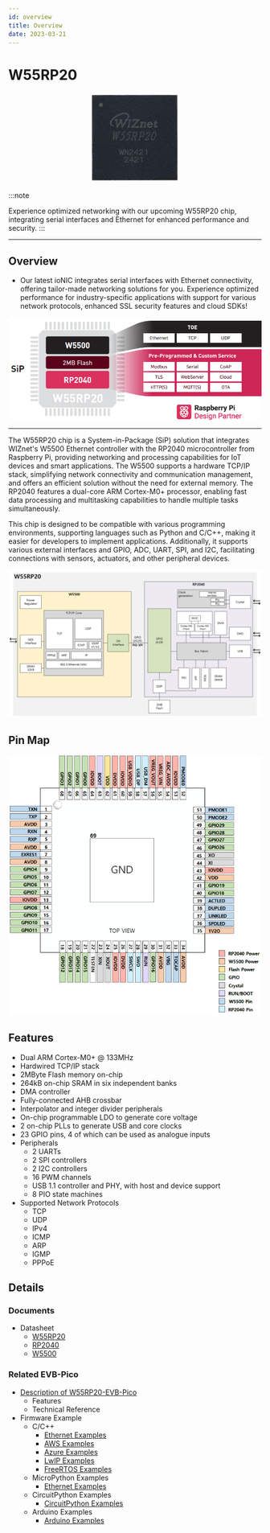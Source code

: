 ```yaml
---
id: overview
title: Overview
date: 2023-03-21
---
```




# W55RP20

<p align="center">
  <img src="/img/products/w55rp20/W55RP20_Chip.jpg" />
</p>

<!-- ![](/img/products/w55rp20/W55RP20_Chip.jpg) -->

:::note

Experience optimized networking with our upcoming W55RP20 chip, integrating serial interfaces and Ethernet for enhanced performance and security.
:::

----

## Overview

- Our latest ioNIC integrates serial interfaces with Ethernet connectivity, offering tailor-made networking solutions for you. Experience optimized performance for industry-specific applications with support for various network protocols, enhanced SSL security features and cloud SDKs! 

![](/img/products/w55rp20/w55rp20_overview.png)

----

The W55RP20 chip is a System-in-Package (SiP) solution that integrates WIZnet's W5500 Ethernet controller with the RP2040 microcontroller from Raspberry Pi, providing networking and processing capabilities for IoT devices and smart applications. The W5500 supports a hardware TCP/IP stack, simplifying network connectivity and communication management, and offers an efficient solution without the need for external memory. The RP2040 features a dual-core ARM Cortex-M0+ processor, enabling fast data processing and multitasking capabilities to handle multiple tasks simultaneously. 

This chip is designed to be compatible with various programming environments, supporting languages such as Python and C/C++, making it easier for developers to implement applications. Additionally, it supports various external interfaces and GPIO, ADC, UART, SPI, and I2C, facilitating connections with sensors, actuators, and other peripheral devices. 

![](/img/products/w55rp20/W55RP20_system_overview.png)

## Pin Map


<p align="center">
  <img src="/img/products/w55rp20/W55RP20_pinout_v3.png" />
</p>

## Features
* Dual ARM Cortex-M0+ @ 133MHz 
* Hardwired TCP/IP stack 
* 2MByte Flash memory on-chip 
* 264kB on-chip SRAM in six independent banks 
* DMA controller 
* Fully-connected AHB crossbar 
* Interpolator and integer divider peripherals 
* On-chip programmable LDO to generate core voltage 
* 2 on-chip PLLs to generate USB and core clocks 
* 23 GPIO pins, 4 of which can be used as analogue inputs 
* Peripherals 
    * 2 UARTs 
    * 2 SPI controllers 
    * 2 I2C controllers 
    * 16 PWM channels 
    * USB 1.1 controller and PHY, with host and device support 
    * 8 PIO state machines 
* Supported Network Protocols 
    * TCP  
    * UDP 
    * IPv4 
    * ICMP 
    * ARP 
    * IGMP 
    * PPPoE 


## Details
### Documents
- Datasheet
    - [W55RP20](https://docs.wiznet.io/Product/ioNIC/W55RP20/documents_md#data-sheet)
    - [RP2040](https://docs.wiznet.io/Product/ioNIC/W55RP20/documents_md#rp2040-data-sheet)
    - [W5500](https://docs.wiznet.io/Product/iEthernet/W5500/datasheet)

### Related EVB-Pico
- [Description of W55RP20-EVB-Pico](https://docs.wiznet.io/Product/ioNIC/W55RP20/w55rp20-evb-pico)
    - Features
    - Technical Reference
- Firmware Example
	- C/C++
  	  - [Ethernet Examples](https://github.com/WIZnet-ioNIC/WIZnet-PICO-C)
  	  - [AWS Examples](https://github.com/WIZnet-ioNIC/WIZnet-PICO-AWS-C)
  	  - [Azure Examples](https://github.com/WIZnet-ioNIC/WIZnet-PICO-AZURE-C)
  	  - [LwIP Examples](https://github.com/WIZnet-ioNIC/WIZnet-PICO-LWIP-C)
  	  - [FreeRTOS Examples](https://github.com/WIZnet-ioNIC/WIZnet-PICO-FREERTOS-C)
	- MicroPython Examples
  	  - [Ethernet Examples](https://github.com/WIZnet-ioNIC/WIZnet-ioNIC-micropython)
	- CircuitPython Examples
   	  - [CircuitPython Examples](https://github.com/WIZnet-ioNIC/WIZnet-ioNIC-Circuitpython)
	- Arduino Examples
  	  - [Arduino Examples](https://github.com/earlephilhower/arduino-pico)